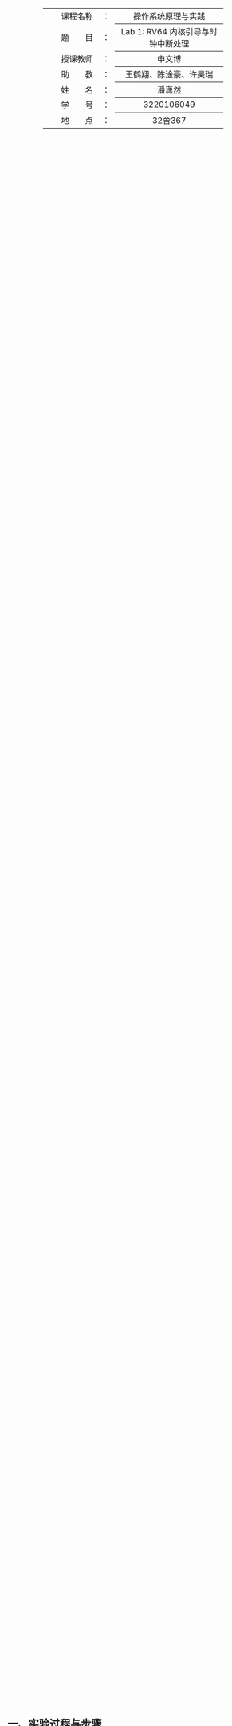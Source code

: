 <div class="cover" style="page-break-after:always;width:100%;height:100%;border:none;margin: 0 auto;text-align:center;">
    <div style="width:60%;margin: 0 auto;height:0;padding-bottom:10%;">
        </br>
        <img src="https://raw.githubusercontent.com/Keldos-Li/pictures/main/typora-latex-theme/ZJU-name.svg" alt="校名" style="width:100%;"/>
    </div>
    </br></br></br></br></br>
    <div style="width:60%;margin: 0 auto;height:0;padding-bottom:40%;">
        <img src="https://raw.githubusercontent.com/Keldos-Li/pictures/main/typora-latex-theme/ZJU-logo.svg" alt="校徽" style="width:100%;"/>
    </div>
    </br></br></br></br></br></br></br></br>
    </br>
    </br>
    <table style="border:none;text-align:center;width:72%;font-size:14px; margin: 0 auto;">
    <tbody style="font-size:12pt;">
        <tr style="font-weight:normal;"> 
            <td style="width:20%;text-align:right;">课程名称</td>
            <td style="width:2%">：</td> 
            <td style="width:40%;font-weight:normal;border-bottom: 1px solid;text-align:center;"> 操作系统原理与实践</td>     </tr>
        <tr style="font-weight:normal;"> 
            <td style="width:20%;text-align:right;">题　　目</td>
            <td style="width:2%">：</td> 
            <td style="width:40%;font-weight:normal;border-bottom: 1px solid;text-align:center;">Lab 1: RV64 内核引导与时钟中断处理</td>     </tr>
        <tr style="font-weight:normal;"> 
            <td style="width:20%;text-align:right;">授课教师</td>
            <td style="width:2%">：</td> 
            <td style="width:40%;font-weight:normal;border-bottom: 1px solid;text-align:center;">申文博</td>     </tr>
         <tr style="font-weight:normal;"> 
            <td style="width:20%;text-align:right;">助　　教</td>
            <td style="width:2%">：</td> 
            <td style="width:40%;font-weight:normal;border-bottom: 1px solid;text-align:center;">王鹤翔、陈淦豪、许昊瑞</td>     </tr>
        <tr style="font-weight:normal;"> 
            <td style="width:20%;text-align:right;">姓　　名</td>
            <td style="width:2%">：</td> 
            <td style="width:40%;font-weight:normal;border-bottom: 1px solid;text-align:center;">潘潇然</td>     </tr>
        <tr style="font-weight:normal;"> 
            <td style="width:20%;text-align:right;">学　　号</td>
            <td style="width:2%">：</td> 
            <td style="width:40%;font-weight:normal;border-bottom: 1px solid;text-align:center;">3220106049</td>     </tr>
         <tr style="font-weight:normal;"> 
            <td style="width:20%;text-align:right;">地　　点</td>
            <td style="width:2%">：</td> 
            <td style="width:40%;font-weight:normal;border-bottom: 1px solid;text-align:center;">32舍367</td>     </tr>
</tbody>              
</table></div>



## 一、实验过程与步骤

### RV64内核引导

1. 完善Makefile脚本，补充`lib/Makefile`。这里我们直接使用`init`目录下的Makefile。接下来将对Makefile的内容做出解释

- ` $(wildcard *.c)`：获取当前目录下所有`.c`文件
- `$(sort ...)`：对传入文件列表按字母序排列，并去除重复项。因此第一行获取当前目录下所有`.c`文件并排序
- `$(patsubst %.c,%.o,$(C_SRC))`：将上述的`.c`文件名转成`.o`文件名，即我们需要生成的目标
- `${GCC}`：以下内容在根目录的Makefile可以找到对应定义，指代`riscv64-linux-gnu-gcc`
- `CFLAG = ${CF} ${INCLUDE}`
  - 其中`INCLUDE = -I $(shell pwd)/include -I $(shell pwd)/arch/riscv/include`，将当前目录下两个指定路径的文件作为头文件
  - `CF = -march=$(ISA) -mabi=$(ABI) -mcmodel=medany -fno-builtin -ffunction-sections -fdata-sections -nostartfiles -nostdlib -nostdinc -static -lgcc -Wl,--nmagic -Wl,--gc-sections -g `，包含了一系列编译选项，包括指定目标架构，指定应用二进制接口，禁用内置函数，不使用标准启动文件、标准库、头文件路径，使用静态链接，生成调试信息等等

综上，以上Makefile获取当前目录所有`.c`文件进行编译，因此在后续过程中即使增删文件，也不需要对Makefile进行修改

```makefile
C_SRC       = $(sort $(wildcard *.c))
OBJ		    = $(patsubst %.c,%.o,$(C_SRC))

all:$(OBJ)
	
%.o:%.c
	${GCC} ${CFLAG} -c $<
clean:
	$(shell rm *.o 2>/dev/null)
```

2. 编写`head.S`

- 将`.space`设为4096，即4KB
- 之后将栈指针指向`boot_stack_top`，并跳转到`start_kernel`

```assembly
    .extern start_kernel
    .section .text.init
    .globl _start
_start:
    
    la a0, boot_stack_top  
    mv sp, a0    
    jal start_kernel             

    .section .bss.stack
    .globl boot_stack
boot_stack:
    .space 4096 # <-- change to your stack size

    .globl boot_stack_top
boot_stack_top:
```

3. 补充`sbi.c`,在此部分补充完成了`sbi_ecall`, `sbi_set_timer`, `sbi_debug_console_write_byte`, `sbi_system_reset`这四个函数

- `sbi_ecall`：这里使用内联汇编，依次存储`eid`, `fid`, `arg[0~5]`到`a0~a7`，之后调用`ecall`进入M模式，让OpenSBI完成相关操作。之后从`a0`, `a1`取出`error code`和`value`作为函数的返回结果
  - 其中`%0`表示输入输出操作数部分的第1个，从输出开始计算，其余同理
- 其他函数：直接根据不同的Extension ID、Function ID和输入调用`sbi_ecall`即可

```c
#include "stdint.h"

struct sbiret sbi_ecall(uint64_t eid, uint64_t fid, uint64_t arg0,
                        uint64_t arg1, uint64_t arg2, uint64_t arg3,
                        uint64_t arg4, uint64_t arg5) {
  struct sbiret ret;

  __asm__ volatile(
      "mv a7, %2\n"
      "mv a6, %3\n"
      "mv a0, %4\n"
      "mv a1, %5\n"
      "mv a2, %6\n"
      "mv a3, %7\n"
      "mv a4, %8\n"
      "mv a5, %9\n"
      "ecall\n"
      "mv %0, a0\n"
      "mv %1, a1\n"
      : "=r"(ret.error), "=r"(ret.value)
      : "r"(eid), "r"(fid), "r"(arg0), "r"(arg1), "r"(arg2), "r"(arg3),
        "r"(arg4), "r"(arg5)
      : "a0", "a1", "a2", "a3", "a4", "a5", "a6", "a7");

  return ret;
}

struct sbiret sbi_set_timer(uint64_t stime_value) {
  struct sbiret ret;

  sbi_ecall(0x54494d45, 0, stime_value, 0, 0, 0, 0, 0);

  return ret;
}

struct sbiret sbi_debug_console_write_byte(uint8_t byte) {
  struct sbiret ret;

  sbi_ecall(0x4442434e, 2, byte, 0, 0, 0, 0, 0);

  return ret;
}

struct sbiret sbi_system_reset(uint32_t reset_type, uint32_t reset_reason) {
  struct sbiret ret;

  sbi_ecall(0x53525354, 0, reset_type, reset_reason, 0, 0, 0, 0);

  return ret;
}
```

4. 修改`defs`，参考`csr_write`的宏定义对`csr_read`进行宏定义

```c
#define csr_read(csr)                                        \
  ({                                                         \
    uint64_t __v;                                            \
    asm volatile("csrr %0, " #csr : "=r"(__v) : : "memory"); \
    __v;                                                     \
  })
```

5. 运行`make`，发现根目录下成功生成了`vmlinux`

<div align="center"><img src="https://pixe1ran9e.oss-cn-hangzhou.aliyuncs.com/image-20240925200313490.png" alt="image-20240925200313490" style="zoom: 67%;" /></div>

6. 运行`make run`，正确启动并显示了`2024 ZJU operating system`

<div align="center"><img src="https://pixe1ran9e.oss-cn-hangzhou.aliyuncs.com/image-20240925223144525.png" alt="image-20240925223144525" style="zoom:67%;" /><img src="https://pixe1ran9e.oss-cn-hangzhou.aliyuncs.com/image-20240925223153063.png" alt="image-20240925223153063" style="zoom: 67%;" /></div>

### RV64 时钟中断处理

1. 修改 `vmlinux.lds` 以及 `head.S`，这一部分文档中已经提供了修改内容，不再赘述
2. 开启trap处理

- 首先利用`la`指令将`_traps`所表示的地址写入`a0`，之后利用csr指令`csrw`将`a0`的值写入`stvec`
- 之后我们要设置`sie`寄存器的`STIE`位为1，查询可知对应`sie[5]`，因此对应十六进制为`0x20`，因此我们先利用`csrr`指令将`sie`值取出，同时将`a0`通过`ori`指令设置为`0x20`，使用位运算可以提高运算效率，最后再将`a0`存回`sie`
- 设置第一次时钟中断，这里我们调用`sbi_set_timer`完成。即首先利用`rdtime`获取当前时间，之后加上1秒钟(由于QEMU时钟频率是10MHz，因此1秒钟相当于10000000个时钟周期)。之后将`a6`和`a7`设置为`sbi_set_timer`对应的Function ID和Extension ID，最后调用`ecall`就相当于调用`sbi_set_timer`
- 之后，类似第二步，查询可知`SIE`对应`sstatus[1]`，对应`0x2`

<div align="center"><img src="https://pixe1ran9e.oss-cn-hangzhou.aliyuncs.com/image-20240925233544997.png" alt="image-20240925233544997" style="zoom: 80%;" /><img src="https://pixe1ran9e.oss-cn-hangzhou.aliyuncs.com/image-20240925233637217.png" alt="image-20240925233637217" style="zoom:67%;" /></div>

```assembly
    # set stvec = _traps
    la a0, _traps         
    csrw stvec, a0        

    # set sie[STIE] = 1
    csrr a0, sie          
    ori a0, a0, 0x20      
    csrw sie, a0          

    # set first time interrupt
    rdtime a0
    la t0, 10000000
    add a0, a0, t0
    la a6, 0x0
    la a7, 0x54494d45
    ecall

    # set sstatus[SIE] = 1
    csrr a0, sstatus      
    ori a0, a0, 0x2      
    csrw sstatus, a0      
```

3. 实现上下文切换

- 首先将31个寄存器(`x0`不需要保存)和`sepc`保存到栈上，这里我通过`csrr`指令将`scause`和`sepc`存储到`a0`和`a1`，因此我先存储`a0`和`a1`原本的值，再获取这两个CSR寄存器的值。值得注意的是，由于是64位，因此每个寄存器大小8字节
- 接下来调用`trap_handler`函数
- 接下来从栈中读取31个寄存器和`sepc`的值，这里我同样先将`sepc`取出再取出`a1`，同时需要注意的是，由于`x2`即为`sp`，因此需要最后取出
- 最后调用`sret`从trap中返回，注意我们这里是Supervisor Mode，不能使用`mret`

```assembly
    .extern trap_handler
    .section .text.entry
    .align 2
    .globl _traps 
_traps:
    # 1. save 32 registers and sepc to stack
    addi sp, sp, -256        
    sd x1, 248(sp)  
    sd x3, 240(sp)
    sd x4, 232(sp)
    sd x5, 224(sp)
    sd x6, 216(sp)
    sd x7, 208(sp)
    sd x8, 200(sp)
    sd x9, 192(sp)
    sd x10, 184(sp)
    sd x11, 176(sp)
    sd x12, 168(sp)
    sd x13, 160(sp)
    sd x14, 152(sp)
    sd x15, 144(sp)
    sd x16, 136(sp)
    sd x17, 128(sp)
    sd x18, 120(sp)
    sd x19, 112(sp)
    sd x20, 104(sp)
    sd x21, 96(sp)
    sd x22, 88(sp)
    sd x23, 80(sp)
    sd x24, 72(sp)
    sd x25, 64(sp)
    sd x26, 56(sp)
    sd x27, 48(sp)
    sd x28, 40(sp)
    sd x29, 32(sp)
    sd x30, 24(sp)
    sd x31, 16(sp)
    csrr a0, scause  
    csrr a1, sepc
    sd a1, 8(sp)
    sd x2, 0(sp)

    # 2. call trap_handler            
    call trap_handler      

    # 3. restore sepc and 32 registers (x2(sp) should be restore last) from stack  
    ld a1, 8(sp)  
    csrw sepc, a1
    ld x1, 248(sp)
    ld x3, 240(sp)
    ld x4, 232(sp)
    ld x5, 224(sp)
    ld x6, 216(sp)
    ld x7, 208(sp)
    ld x8, 200(sp)
    ld x9, 192(sp)
    ld x10, 184(sp)
    ld x11, 176(sp)
    ld x12, 168(sp)
    ld x13, 160(sp)
    ld x14, 152(sp)
    ld x15, 144(sp)
    ld x16, 136(sp)
    ld x17, 128(sp)
    ld x18, 120(sp)
    ld x19, 112(sp)
    ld x20, 104(sp)
    ld x21, 96(sp)
    ld x22, 88(sp)
    ld x23, 80(sp)
    ld x24, 72(sp)
    ld x25, 64(sp)
    ld x26, 56(sp)
    ld x27, 48(sp)
    ld x28, 40(sp)
    ld x29, 32(sp)
    ld x30, 24(sp)
    ld x31, 16(sp)
    ld x2, 0(sp)
    addi sp, sp, 256

    # 4. return from trap
    sret  
```

4. 实现trap处理函数

- `scause`最高位若为1则表示位interrupt，因此`scause`输入与`flag`进行与运算后若不为0，则说明为interrupt
- supervisor timer interrupt的exception code为5，因此将`scause`与`~flag`进行与运算就可以将最高位的1变成0，之后再和`0x5`进行比较，若相同则说明是timer interrupt，输出`[S] Supervisor Mode Timer Interrupt`
- 若不为timer interrupt则输出`[S] Supervisor Mode Other Interrupt`，并输出`scause`和`sepc`
- 若不为interrupt则输出`[S] Supervisor Mode Exception`，并输出`scause`和`sepc`

<div align="center"><img src="https://pixe1ran9e.oss-cn-hangzhou.aliyuncs.com/image-20240926001959314.png" alt="image-20240926001959314" style="zoom: 80%;" /></div>

```c
#include "printk.h"
#include "stdint.h"

void trap_handler(uint64_t scause, uint64_t sepc) {
  // 通过 `scause` 判断 trap 类型
  // 如果是 interrupt 判断是否是 timer interrupt
  // 如果是 timer interrupt 则打印输出相关信息，并通过 `clock_set_next_event()`设置下一次时钟中断 
  // `clock_set_next_event()` 见 4.3.4 节 
  // 其他 interrupt /exception 可以直接忽略，推荐打印出来供以后调试
  uint64_t flag = 0x8000000000000000;  // 第一位是1
  uint64_t exception_code = 0x5;       // exception code for timer interrupt
  if (scause & flag)                   // if interrupt
    if ((scause & ~flag) == exception_code) {  // if timer interrupt
      printk("[S] Supervisor Mode Timer Interrupt\n");
      clock_set_next_event();
    } else
      printk("[S] Supervisor Mode Other Interrupt (scause: %lx, sepc: %lx).\n", scause, sepc);
  else
    printk("[S] Supervisor Mode Exception (scause: %lx, sepc: %lx).\n", scause, sepc);
}
```

5. 实现时钟中断相关函数

- `get_cycles`直接调用`rdtime`当前`cycle`数即可
- `clock_set_next_event`同样和之前在开启trap处理中进行类似的操作，将Function ID，Extension ID和`stime_value`设置好后`ecall`即可

```c
#include "stdint.h"

// QEMU 中时钟的频率是 10MHz，也就是 1 秒钟相当于 10000000 个时钟周期
uint64_t TIMECLOCK = 10000000;

uint64_t get_cycles() {
  // 编写内联汇编，使用 rdtime 获取 time 寄存器中（也就是 mtime
  // 寄存器）的值并返回
  uint64_t cycles;
  // 使用 rdtime 获取 time 寄存器中的值
  __asm__ volatile("rdtime %0" : "=r"(cycles));
  return cycles;
}

void clock_set_next_event() {
  // 下一次时钟中断的时间点
  uint64_t next = get_cycles() + TIMECLOCK;

  // 使用 sbi_set_timer 来完成对下一次时钟中断的设置
  __asm__ volatile(
      "la a6, 0x0\n"
      "la a7, 0x54494d45\n"
      "mv a0, %0\n"
      "ecall\n"
      :
      : "r"(next)
      : "a0", "a7");
}
```

6. 修改test函数成文档中的即可
7. 正如之前在Makefile部分提到的，此处Makefile不需进行任何修改
8. 编译测试：依次运行`make`和`make run`后出现以下输出

<div align="center"><img src="https://pixe1ran9e.oss-cn-hangzhou.aliyuncs.com/image-20240926003708240.png" alt="image-20240926003708240" style="zoom: 67%;" /></div>

## 二、实验心得与体会

感觉这次实验接受的新知识还是比较多的，学习了内联汇编、时钟中断等，也复习了之前的Makefile以及计组的汇编，总体来讲收获很大。整个过程其实最不适应的就是从计组的32位到现在的64位，导致一开始栈的大小设置错误。然后一开始对不同mode的理解也出了问题，导致使用了`mret`命令产生了bug。

## 三、思考题

1. 请总结一下 RISC-V 的 calling convention，并解释 Caller/ Callee Saved Register 有什么区别？

- calling convention
  - 将函数参数存储到函数能访问的对应位置(`a0-a7, fa0-fa7`)
  - 利用`jal`指令跳转到函数开始位置
  - 获取函数需要的局部存储资源，按需保存寄存器
  - 运行函数中的指令
  - 将返回值存储到调用者能够访问到的位置，恢复寄存器，释放局部存储资源
  - 使用`ret`指令返回调用函数的位置
- Caller/ Callee Saved Register之间的区别在于当寄存器在函数中被修改时，如何保存该寄存器的值。我们假设函数F1调用函数F2。
  - Caller Saved Register是调用者保存寄存器，指的是函数在调用另一个函数之前需要保存的寄存器，如函数F1在调用函数F2之前先保存寄存器的值，再在函数F2调用完毕后恢复寄存器的值，如`t0-t6, a0-a7`
  - Callee Saved Register是被调用者保存寄存器，指的是被调用的函数在使用这些寄存器之前，必须保存它们的当前值，并在函数返回前恢复，如函数F2在使用对应寄存器前要先保存该寄存器值，并在函数F2返回前恢复值，如`s0-s11`

<div align="center"><img src="https://pixe1ran9e.oss-cn-hangzhou.aliyuncs.com/image-20240926141216044.png" alt="image-20240926141216044" style="zoom:50%;" /></div>

2. 编译之后，通过System.map查看vmlinux.lds中自定义符号的值并截图

- 编译后产生以下System.map，可以观察到我们的自定义符号，如`boot_stack`, `boot_stack_top`, `sbi_ecall`等等

```assembly
0000000080200000 t $x
0000000080200054 t $x
0000000080200170 t $x
0000000080200198 t $x
00000000802001f0 t $x
00000000802002c4 t $x
0000000080200350 t $x
00000000802003e0 t $x
000000008020047c t $x
0000000080200524 t $x
0000000080200568 t $x
00000000802005b8 t $x
0000000080200600 t $x
0000000080200660 t $x
00000000802008cc t $x
0000000080200954 t $x
0000000080200c5c t $x
000000008020144c t $x
0000000080200000 A BASE_ADDR
0000000080203000 D TIMECLOCK
0000000080203008 d _GLOBAL_OFFSET_TABLE_
0000000080205000 B _ebss
0000000080203008 D _edata
0000000080205000 B _ekernel
0000000080202129 R _erodata
00000000802014cc T _etext
0000000080204000 B _sbss
0000000080203000 D _sdata
0000000080200000 T _skernel
0000000080202000 R _srodata
0000000080200000 T _start
0000000080200000 T _stext
0000000080200054 T _traps
0000000080204000 B boot_stack
0000000080205000 B boot_stack_top
0000000080200198 T clock_set_next_event
0000000080200170 T get_cycles
0000000080200600 T isspace
0000000080202118 r lowerxdigits.0
0000000080200954 t print_dec_int
000000008020144c T printk
00000000802005b8 T putc
00000000802008cc t puts_wo_nl
0000000080200350 T sbi_debug_console_write_byte
00000000802001f0 T sbi_ecall
00000000802002c4 T sbi_set_timer
00000000802003e0 T sbi_system_reset
0000000080200524 T start_kernel
0000000080200660 T strtol
0000000080200568 T test
000000008020047c T trap_handler
0000000080202100 r upperxdigits.1
0000000080200c5c T vprintfmt
```

3. 用`csr_read`宏读取`sstatus`寄存器的值，对照RISC-V手册解释其含义并截图

- 我们在`test.c`中加入以下代码，重新`make`后`make run`，即可得到`sstatus value: 8000000200006002`

```c
...
#define csr_read(csr)                             \
  ({                                              \
    unsigned long __tmp;                          \
    __asm__ volatile("csrr %0, " #csr : "=r"(__tmp)); \
    __tmp;                                        \
  })
void test() {
  ...
  unsigned long sstatus_value = csr_read(sstatus);
  printk("sstatus value: %lx\n", sstatus_value);
  ...
}
```

- 对照手册可以发现以下信息
  - `SPP`位为0，说明trap来自user mode
  - `SIE`位为1，即supervisor mode下的全局中断使能位，即hart于user mode和supervisor mode运行时都打开中断全局
  - `SPIE`位为0，SPIE位记录的是在进入S-Mode之前S-Mode中断是否开启。进入trap时，系统会自动将SPIE位设置为SIE位，SIE设置为0；执行`sret`后，SPIE的值会重新放置到SIE位上来恢复原先的值，并且将SPIE的值置为1。

<div align="center"><img src="https://pixe1ran9e.oss-cn-hangzhou.aliyuncs.com/image-20240925233637217.png" alt="image-20240925233637217" style="zoom:67%;" /></div>

4. 用`csr_write`宏向`sscratch`寄存器写入数据，并验证是否写入成功并截图

- 对`test.c`添加如下内容，写入学号后八位

```c
...
#define csr_read(csr)                                 \
  ({                                                  \
    unsigned long __tmp;                              \
    __asm__ volatile("csrr %0, " #csr : "=r"(__tmp)); \
    __tmp;                                            \
  })

#define csr_write(csr, value) \
  __asm__ volatile("csrw " #csr ", %0" : : "r"(value))
    
void test() {
  ...
  unsigned long write_value = 0x20106049;
  csr_write(sscratch, write_value);
  unsigned long read_value = csr_read(sscratch);
  printk("write value: %lx\n", write_value);
  printk("sscratch value: %lx\n", read_value);
  ...
}
```

- 运行后发现成功写入

<div align="center"><img src="https://pixe1ran9e.oss-cn-hangzhou.aliyuncs.com/image-20240926152602603.png" alt="image-20240926152602603" style="zoom:50%;" /></div>

5. 详细描述你可以通过什么步骤来得到 `arch/arm64/kernel/sys.i`，给出过程以及截图

- 首先安装`gcc-aarch64-linux-gnu`

<div align="center"><img src="https://pixe1ran9e.oss-cn-hangzhou.aliyuncs.com/image-20240926153641000.png" alt="image-20240926153641000" style="zoom:50%;" /></div>

- 之后在Linux内核根目录修改make的`defconfig`为`arm64`

<div align="center"><img src="https://pixe1ran9e.oss-cn-hangzhou.aliyuncs.com/image-20240926153758279.png" alt="image-20240926153758279" style="zoom:50%;" /></div>

- 之后编译`arch/arm64/kernel/sys.c`为`sys.i`

<div align="center"><img src="https://pixe1ran9e.oss-cn-hangzhou.aliyuncs.com/image-20240926153857651.png" alt="image-20240926153857651" style="zoom:50%;" /></div>

- 之后我们切换到对应目录可以观察到有对应文件

<div align="center"><img src="https://pixe1ran9e.oss-cn-hangzhou.aliyuncs.com/image-20240926153944669.png" alt="image-20240926153944669" style="zoom:50%;" /></div>

6. 寻找Linux v6.0中 `ARM32` `RV32` `RV64` `x86_64` 架构的系统调用表

- 这里由于我安装的是Linux6.11-rc7，因此以下系统调用表都来自此版本
- `ARM32`：切换到文件夹`/usr/linux-6.11-rc7/arch/arm/tools`，打开文件`syscall.tbl`，可以观察到系统调用表

<div align="center"><img src="https://pixe1ran9e.oss-cn-hangzhou.aliyuncs.com/image-20240929213430267.png" alt="image-20240929213430267" style="zoom:67%;" /></div>

<div align="center"><img src="https://pixe1ran9e.oss-cn-hangzhou.aliyuncs.com/image-20240929214001896.png" alt="image-20240929214001896" style="zoom: 80%;" /></div>

- `RV32`：系统调用表文件`sys_call_table.c`在目录`arch/riscv/kernel`下。这里首先需要把默认编译设置更改为32位，通过命令`make ARCH=riscvCROSS COMPILE=riscv64-linux-gnu-rv32 defconfig`

<div align="center"><img src="https://pixe1ran9e.oss-cn-hangzhou.aliyuncs.com/image-20240929215821151.png" alt="image-20240929215821151" style="zoom: 67%;" /></div>

之后编译`sys_call_table.c`

<div align="center"><img src="https://pixe1ran9e.oss-cn-hangzhou.aliyuncs.com/image-20240929215847140.png" alt="image-20240929215847140" style="zoom:67%;" /></div>

之后使用Vim查看并搜索关键词`sys_call_table`，可以找到对应的内容

<div align="center"><img src="https://pixe1ran9e.oss-cn-hangzhou.aliyuncs.com/image-20240929215918979.png" alt="image-20240929215918979" style="zoom: 80%;" /></div>

- `RV64`：同样地，我们首先恢复默认配置

<div align="center"><img src="https://pixe1ran9e.oss-cn-hangzhou.aliyuncs.com/image-20240929220041887.png" alt="image-20240929220041887" style="zoom: 80%;" /></div>

之后编译`sys_call_table.c`

<div align="center"><img src="https://pixe1ran9e.oss-cn-hangzhou.aliyuncs.com/image-20240929220135039.png" alt="image-20240929220135039" style="zoom:67%;" /></div>

用Vim查看并搜索`sys_call_table`，可以观察到对应内容

<div align="center"><img src="https://pixe1ran9e.oss-cn-hangzhou.aliyuncs.com/image-20240929221408158.png" alt="image-20240929221408158" style="zoom: 80%;" /></div>

- `x86-64`：系统调用表在`arch/x86/entry/syscalls/syscall_64.tbl`，打开即可查看

<div align="center"><img src="https://pixe1ran9e.oss-cn-hangzhou.aliyuncs.com/image-20240929221825280.png" alt="image-20240929221825280" style="zoom: 67%;" /></div>

7. 阐述什么是ELF文件？尝试使用readelf和objdump来查看ELF文件，并给出解释和截图。运行一个ELF文件，然后通过`cat /proc/PID/maps`来给出其内存布局并截图

- ELF（Executable and Linkable Format）文件是一种用于存储可执行文件、目标代码和共享库的文件格式，由Header, Program Header Table和Section Header Table等几部分构成，其中Header中的Magic代表文件格式。ELF文件可以被操作系统直接执行，包含了程序运行所需的所有信息，如代码、数据和动态链接信息。ELF文件常用于Unix及Unix-like操作系统中。
- 接下来我们查看`test.o`相关信息，`readelf -a test.o`，Header中的Magic ` 7f 45 4c 46 02 01 01 00 00 00 00 00 00 00 00 00`即为标识文件格式的部分，同时我们可以看到Header还包括了Class, Data, OS/ABI, Machine等标识了文件基本信息的内容。同时Section Header列出了文件每个节的详细信息，包括编号、名称、类型、地址、偏移量、大小等信息。同时我们可以看到此`.o`文件无Program Header。

<div align="center"><img src="https://pixe1ran9e.oss-cn-hangzhou.aliyuncs.com/image-20240927005702504.png" alt="image-20240927005702504" style="zoom: 67%;" /><img src="https://pixe1ran9e.oss-cn-hangzhou.aliyuncs.com/image-20240927010855042.png" alt="image-20240927010855042" style="zoom: 67%;" /></div>

- 接下来我们利用`objdump`查看此文件相关信息。首先可以看到此文件是适用于 64 位小端RISC-V架构的ELF文件，文件的标志位位于`0x00000011`，起始地址为`0x0`；其次我们看到`.text`段的反汇编，每行包括了指令的起始位置，指令的机器码，以及对应的汇编指令；接下来，`riscv64-linux-gnu-objdump -h test.o`返回了文件各个段的详细信息，包括对齐要求，文件偏移量，虚拟内存地址以及段特性等等；最后，`riscv64-linux-gnu-objdump -t test.o`可以查看文件符号表的信息，包括`.text`, `.data`, `.bss`, `.rodata`等符号，同时`l`表示这些符号仅在本文件中可见，`F`表示这是一个函数符号。

<div align="center"><img src="https://pixe1ran9e.oss-cn-hangzhou.aliyuncs.com/image-20240927095717932.png" alt="image-20240927095717932" style="zoom:50%;" /><img src="https://pixe1ran9e.oss-cn-hangzhou.aliyuncs.com/image-20240927095731769.png" alt="image-20240927095731769" style="zoom:50%;" /><img src="https://pixe1ran9e.oss-cn-hangzhou.aliyuncs.com/image-20240927095749053.png" style="zoom:50%;" /><img src="https://pixe1ran9e.oss-cn-hangzhou.aliyuncs.com/image-20240927095928472.png" style="zoom:50%;" /></div>

- 最后我们对整个工程执行`make run`，即运行`vmlinux`。之后开启另一个终端，输入`echo $$`，输出进程号`71918`。之后再`cat /proc/71918/maps`即可得到内存布局。我们可以观察到内存布局最上方是关于zsh本身二进制文件的映射，之后内容则显示了其他内容。

<div align="center"><img src="https://pixe1ran9e.oss-cn-hangzhou.aliyuncs.com/image-20241006161941958.png" alt="image-20241006161941958" style="zoom:67%;" /></div>

8. 解释运行`make run`后OpenSBI输出中的`MIDELEG` 和 `MEDELEG` 值的含义。

```bash
OpenSBI v1.5.1
   ____                    _____ ____ _____
  / __ \                  / ____|  _ \_   _|
 | |  | |_ __   ___ _ __ | (___ | |_) || |
 | |  | | '_ \ / _ \ '_ \ \___ \|  _ < | |
 | |__| | |_) |  __/ | | |____) | |_) || |_
  \____/| .__/ \___|_| |_|_____/|____/_____|
        | |
        |_|

...
Boot HART MIDELEG         : 0x0000000000000222
Boot HART MEDELEG         : 0x000000000000b109
```

- `MIDELEG`指的是machine interrupt delegation register，即机器中断委托寄存器；`MEDELEG`指的是machine exception delegation register，即机器异常委托寄存器。这两个寄存器可以通过置位将S或U态的trap转交给S态的trap处理程序
- 其中`MIDELEG`寄存器的值的含义与`mip`寄存器的一致，值`0x222`即`0010 0010 0010`表示将1,5,9位设为1
  - 1表示`SSIP`，将软件中断委托给S模式
  - 5表示`STIP`，将时钟中断委托给S模式
  - 9表示`SEIP`，将外部中断委托给S模式


<div align="center"><img src="https://i-blog.csdnimg.cn/blog_migrate/a5468056503da68d66d687f6c3387bce.png" alt="img" style="zoom:50%;" /></div>

- `MEDELEG`寄存器每一位的含义如下表。则值`0xb109`即`1011 0001 0000 1001`表示将0,3,8,12,13,15位设为1，分别表示：
  - 0表示委托指令访问未对齐异常
  - 3表示委托断点异常
  - 8表示委托来自U-Mode的环境调用
  - 12表示委托Instruction Page Fault
  - 13表示委托Load Page Fault
  - 15表示委托Store/AMO Page Fault异常


<div align="center"><img src="https://i-blog.csdnimg.cn/blog_migrate/c6bc33e4f08f204dcb5e0421af584d46.png" alt="img" style="zoom: 80%;" /></div>

